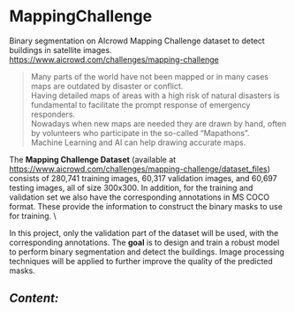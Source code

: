 # MappingChallenge
Binary segmentation on AIcrowd Mapping Challenge dataset to detect buildings in satellite images.
https://www.aicrowd.com/challenges/mapping-challenge

> Many parts of the world have not been mapped or in many cases maps are outdated by disaster or conflict. \
> Having detailed maps of areas with a high risk of natural disasters is fundamental to facilitate the prompt response of emergency responders. \
> Nowadays when new maps are needed they are drawn by hand, often by volunteers who participate in the so-called “Mapathons”. \
> Machine Learning and AI can help drawing accurate maps.


The **Mapping Challenge Dataset** (available at https://www.aicrowd.com/challenges/mapping-challenge/dataset_files) consists of 280,741 training images, 60,317 validation images, and 60,697 testing images, all of size 300x300. In addition, for the training and validation set we also have the corresponding annotations in MS COCO format. These provide the information to construct the binary masks to use for training. \

In this project, only the validation part of the dataset will be used, with the corresponding annotations. The **goal** is to design and train a robust model to perform binary segmentation and detect the buildings. Image processing techniques will be applied to further improve the quality of the predicted masks.

***Content:***
- 





